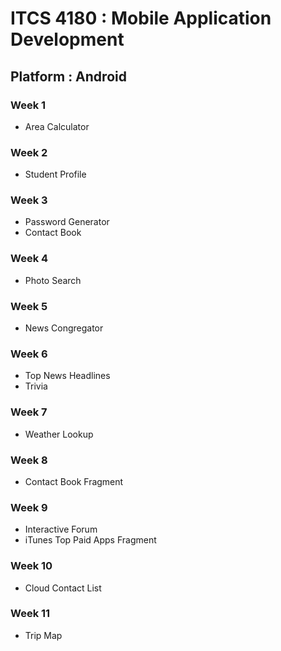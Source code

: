 # ITCS 4180 : Mobile Application Development
## Platform : Android

### Week 1
* Area Calculator

### Week 2
* Student Profile

### Week 3
* Password Generator
* Contact Book

### Week 4
* Photo Search

### Week 5
* News Congregator 

### Week 6
* Top News Headlines
* Trivia

### Week 7
* Weather Lookup

### Week 8
* Contact Book Fragment

### Week 9
* Interactive Forum
* iTunes Top Paid Apps Fragment

### Week 10
* Cloud Contact List

### Week 11
* Trip Map